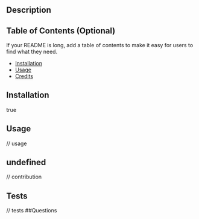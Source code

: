 # 
  ## Description
 
  ## Table of Contents (Optional)
  If your README is long, add a table of contents to make it easy for users to find what they need.
  - [Installation](#installation)
  - [Usage](#usage)
  - [Credits](#credits)
 
  ## Installation
 true
  ## Usage
// usage
  
undefined
  ---
// contribution
  ## Tests
// tests
##Questions


